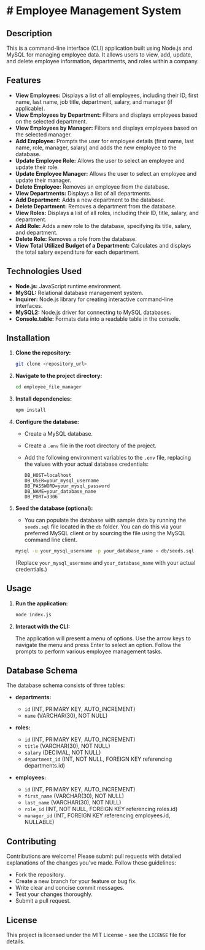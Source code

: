 # # Employee Management System

## Description

This is a command-line interface (CLI) application built using Node.js and MySQL for managing employee data. It allows users to view, add, update, and delete employee information, departments, and roles within a company.

## Features

*   **View Employees:** Displays a list of all employees, including their ID, first name, last name, job title, department, salary, and manager (if applicable).
*   **View Employees by Department:**  Filters and displays employees based on the selected department.
*   **View Employees by Manager:** Filters and displays employees based on the selected manager.
*   **Add Employee:**  Prompts the user for employee details (first name, last name, role, manager, salary) and adds the new employee to the database.
*   **Update Employee Role:** Allows the user to select an employee and update their role.
*   **Update Employee Manager:** Allows the user to select an employee and update their manager.
*   **Delete Employee:**  Removes an employee from the database.
*   **View Departments:** Displays a list of all departments.
*   **Add Department:**  Adds a new department to the database.
*   **Delete Department:**  Removes a department from the database.
*   **View Roles:** Displays a list of all roles, including their ID, title, salary, and department.
*   **Add Role:**  Adds a new role to the database, specifying its title, salary, and department.
*   **Delete Role:**  Removes a role from the database.
*   **View Total Utilized Budget of a Department:** Calculates and displays the total salary expenditure for each department.

## Technologies Used

*   **Node.js:**  JavaScript runtime environment.
*   **MySQL:**  Relational database management system.
*   **Inquirer:**  Node.js library for creating interactive command-line interfaces.
*   **MySQL2:** Node.js driver for connecting to MySQL databases.
*   **Console.table:** Formats data into a readable table in the console.

## Installation

1.  **Clone the repository:**

    ```bash
    git clone <repository_url>
    ```

2.  **Navigate to the project directory:**

    ```bash
    cd employee_file_manager
    ```

3.  **Install dependencies:**

    ```bash
    npm install
    ```

4.  **Configure the database:**

    *   Create a MySQL database.
    *   Create a `.env` file in the root directory of the project.
    *   Add the following environment variables to the `.env` file, replacing the values with your actual database credentials:

        ```
        DB_HOST=localhost
        DB_USER=your_mysql_username
        DB_PASSWORD=your_mysql_password
        DB_NAME=your_database_name
        DB_PORT=3306
        ```

5.  **Seed the database (optional):**

    *   You can populate the database with sample data by running the `seeds.sql` file located in the `db` folder.  You can do this via your preferred MySQL client or by sourcing the file using the MySQL command line client.

    ```bash
    mysql -u your_mysql_username -p your_database_name < db/seeds.sql
    ```
    (Replace `your_mysql_username` and `your_database_name` with your actual credentials.)

## Usage

1.  **Run the application:**

    ```bash
    node index.js
    ```

2.  **Interact with the CLI:**

    The application will present a menu of options. Use the arrow keys to navigate the menu and press Enter to select an option.  Follow the prompts to perform various employee management tasks.

## Database Schema

The database schema consists of three tables:

*   **departments:**
    *   `id` (INT, PRIMARY KEY, AUTO_INCREMENT)
    *   `name` (VARCHAR(30), NOT NULL)

*   **roles:**
    *   `id` (INT, PRIMARY KEY, AUTO_INCREMENT)
    *   `title` (VARCHAR(30), NOT NULL)
    *   `salary` (DECIMAL, NOT NULL)
    *   `department_id` (INT, NOT NULL, FOREIGN KEY referencing departments.id)

*   **employees:**
    *   `id` (INT, PRIMARY KEY, AUTO_INCREMENT)
    *   `first_name` (VARCHAR(30), NOT NULL)
    *   `last_name` (VARCHAR(30), NOT NULL)
    *   `role_id` (INT, NOT NULL, FOREIGN KEY referencing roles.id)
    *   `manager_id` (INT, FOREIGN KEY referencing employees.id, NULLABLE)

## Contributing

Contributions are welcome!  Please submit pull requests with detailed explanations of the changes you've made.  Follow these guidelines:

*   Fork the repository.
*   Create a new branch for your feature or bug fix.
*   Write clear and concise commit messages.
*   Test your changes thoroughly.
*   Submit a pull request.

## License

This project is licensed under the MIT License - see the `LICENSE` file for details.
